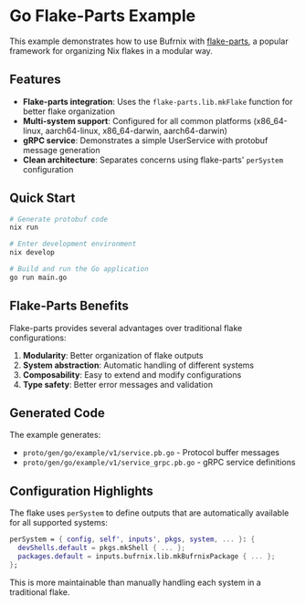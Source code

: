 # Go Flake-Parts Example

This example demonstrates how to use Bufrnix with [flake-parts](https://github.com/hercules-ci/flake-parts), a popular framework for organizing Nix flakes in a modular way.

## Features

- **Flake-parts integration**: Uses the `flake-parts.lib.mkFlake` function for better flake organization
- **Multi-system support**: Configured for all common platforms (x86_64-linux, aarch64-linux, x86_64-darwin, aarch64-darwin)
- **gRPC service**: Demonstrates a simple UserService with protobuf message generation
- **Clean architecture**: Separates concerns using flake-parts' `perSystem` configuration

## Quick Start

```bash
# Generate protobuf code
nix run

# Enter development environment
nix develop

# Build and run the Go application
go run main.go
```

## Flake-Parts Benefits

Flake-parts provides several advantages over traditional flake configurations:

1. **Modularity**: Better organization of flake outputs
2. **System abstraction**: Automatic handling of different systems
3. **Composability**: Easy to extend and modify configurations
4. **Type safety**: Better error messages and validation

## Generated Code

The example generates:
- `proto/gen/go/example/v1/service.pb.go` - Protocol buffer messages
- `proto/gen/go/example/v1/service_grpc.pb.go` - gRPC service definitions

## Configuration Highlights

The flake uses `perSystem` to define outputs that are automatically available for all supported systems:

```nix
perSystem = { config, self', inputs', pkgs, system, ... }: {
  devShells.default = pkgs.mkShell { ... };
  packages.default = inputs.bufrnix.lib.mkBufrnixPackage { ... };
};
```

This is more maintainable than manually handling each system in a traditional flake.